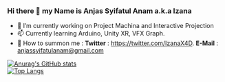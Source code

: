 ### Hi there 👋 my Name is Anjas Syifatul Anam a.k.a Izana

- 🌱 I’m currently working on Project Machina and Interactive Projection
- 📫 Currently learning Arduino, Unity XR, VFX Graph.
- 🔭 How to summon me : 
  **Twitter** : https://twitter.com/IzanaX4D. **E-Mail** : anjassyifatulanam@gmail.com
  
[![Anurag's GitHub stats](https://github-readme-stats.vercel.app/api?username=izanax4d&theme=dark)](https://github.com/anuraghazra/github-readme-stats)\
[![Top Langs](https://github-readme-stats.vercel.app/api/top-langs/?username=izanax4d&theme=dark)](https://github.com/anuraghazra/github-readme-stats)

<!--
**IzanaX4D/IzanaX4D** is a ✨ _special_ ✨ repository because its `README.md` (this file) appears on your GitHub profile.

Here are some ideas to get you started:

- 🔭 I’m currently working on ...
- 🌱 I’m currently learning ...
- 👯 I’m looking to collaborate on ...
- 🤔 I’m looking for help with ...
- 💬 Ask me about ...
- 📫 How to reach me: ...
- 😄 Pronouns: ...
- ⚡ Fun fact: ...
-->
